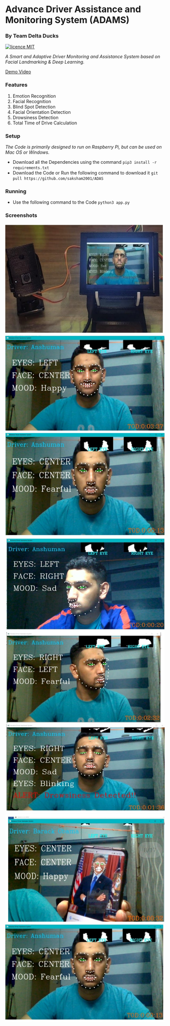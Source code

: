# Advance Driver Assistance and Monitoring System (ADAMS)
### By Team Delta Ducks
[![licence MIT](https://img.shields.io/github/license/saksham2001/TouchFree-v2)](https://github.com/saksham2001/TouchFree-v2/blob/master/LICENSE) 

*A Smart and Adaptive Driver Monitoring and Assistance System based on Facial Landmarking & Deep Learning.*

[Demo Video](https://youtu.be/GD053njx0fU)

### Features

1. Emotion Recognition
2. Facial Recognition
3. Blind Spot Detection
4. Facial Orientation Detection
5. Drowsiness Detection
6. Total Time of Drive Calculation



### Setup

*The Code is primarily designed to run on Raspberry Pi, but can be used on Mac OS or Windows.*

* Download all the Dependencies using the command `pip3 install -r requirements.txt`
* Download the Code or Run the following command to download it `git pull https://github.com/saksham2001/ADAS`


### Running

* Use the following command to the Code `python3 app.py`

### Screenshots
![Screenshot 1](Screenshots/scr1.jpeg)
![Screenshot 1](Screenshots/scr2.jpeg)
![Screenshot 1](Screenshots/scr3.jpeg)
![Screenshot 1](Screenshots/scr4.jpeg)
![Screenshot 1](Screenshots/scr5.jpeg)
![Screenshot 1](Screenshots/scr6.jpeg)
![Screenshot 1](Screenshots/scr7.jpeg)
![Screenshot 1](Screenshots/scr8.jpeg)
